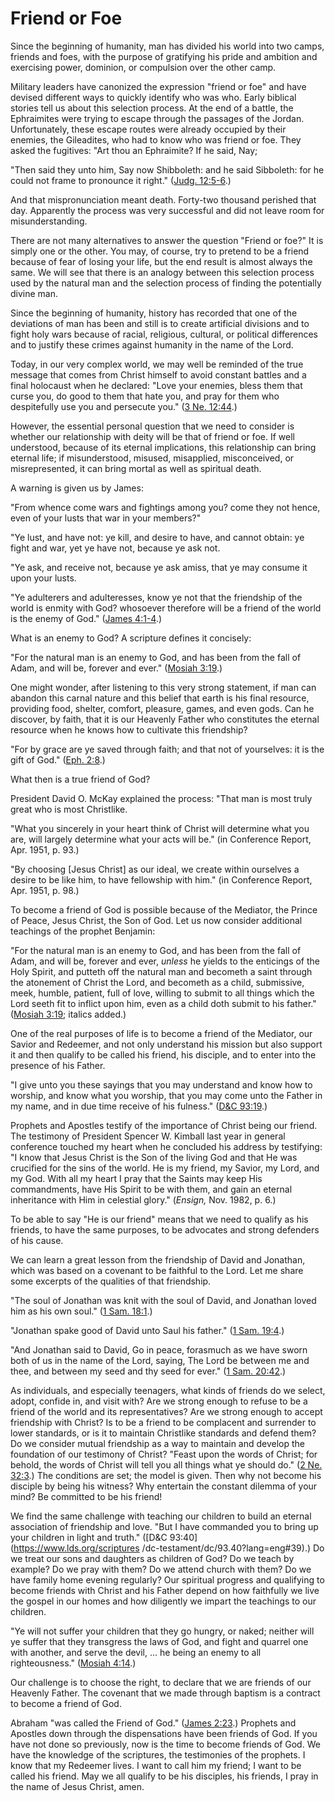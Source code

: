 # Friend or Foe

Since the beginning of humanity, man has divided his world into two camps,
friends and foes, with the purpose of gratifying his pride and ambition and
exercising power, dominion, or compulsion over the other camp.

Military leaders have canonized the expression "friend or foe" and have
devised different ways to quickly identify who was who. Early biblical stories
tell us about this selection process. At the end of a battle, the Ephraimites
were trying to escape through the passages of the Jordan. Unfortunately, these
escape routes were already occupied by their enemies, the Gileadites, who had
to know who was friend or foe. They asked the fugitives: "Art thou an
Ephraimite? If he said, Nay;

"Then said they unto him, Say now Shibboleth: and he said Sibboleth: for he
could not frame to pronounce it right." ([Judg.
12:5-6](https://www.lds.org/scriptures/ot/judg/12.5-6?lang=eng#4).)

And that mispronunciation meant death. Forty-two thousand perished that day.
Apparently the process was very successful and did not leave room for
misunderstanding.

There are not many alternatives to answer the question "Friend or foe?" It is
simply one or the other. You may, of course, try to pretend to be a friend
because of fear of losing your life, but the end result is almost always the
same. We will see that there is an analogy between this selection process used
by the natural man and the selection process of finding the potentially divine
man.

Since the beginning of humanity, history has recorded that one of the
deviations of man has been and still is to create artificial divisions and to
fight holy wars because of racial, religious, cultural, or political
differences and to justify these crimes against humanity in the name of the
Lord.

Today, in our very complex world, we may well be reminded of the true message
that comes from Christ himself to avoid constant battles and a final holocaust
when he declared: "Love your enemies, bless them that curse you, do good to
them that hate you, and pray for them who despitefully use you and persecute
you." ([3 Ne.
12:44](https://www.lds.org/scriptures/bofm/3-ne/12.44?lang=eng#43).)

However, the essential personal question that we need to consider is whether
our relationship with deity will be that of friend or foe. If well understood,
because of its eternal implications, this relationship can bring eternal life;
if misunderstood, misused, misapplied, misconceived, or misrepresented, it can
bring mortal as well as spiritual death.

A warning is given us by James:

"From whence come wars and fightings among you? come they not hence, even of
your lusts that war in your members?"

"Ye lust, and have not: ye kill, and desire to have, and cannot obtain: ye
fight and war, yet ye have not, because ye ask not.

"Ye ask, and receive not, because ye ask amiss, that ye may consume it upon
your lusts.

"Ye adulterers and adulteresses, know ye not that the friendship of the world
is enmity with God? whosoever therefore will be a friend of the world is the
enemy of God." ([James
4:1-4](https://www.lds.org/scriptures/nt/james/4.1-4?lang=eng#0).)

What is an enemy to God? A scripture defines it concisely:

"For the natural man is an enemy to God, and has been from the fall of Adam,
and will be, forever and ever." ([Mosiah
3:19](https://www.lds.org/scriptures/bofm/mosiah/3.19?lang=eng#18).)

One might wonder, after listening to this very strong statement, if man can
abandon this carnal nature and this belief that earth is his final resource,
providing food, shelter, comfort, pleasure, games, and even gods. Can he
discover, by faith, that it is our Heavenly Father who constitutes the eternal
resource when he knows how to cultivate this friendship?

"For by grace are ye saved through faith; and that not of yourselves: it is
the gift of God." ([Eph.
2:8](https://www.lds.org/scriptures/nt/eph/2.8?lang=eng#7).)

What then is a true friend of God?

President David O. McKay explained the process: "That man is most truly great
who is most Christlike.

"What you sincerely in your heart think of Christ will determine what you are,
will largely determine what your acts will be." (in Conference Report, Apr.
1951, p. 93.)

"By choosing [Jesus Christ] as our ideal, we create within ourselves a desire
to be like him, to have fellowship with him." (in Conference Report, Apr.
1951, p. 98.)

To become a friend of God is possible because of the Mediator, the Prince of
Peace, Jesus Christ, the Son of God. Let us now consider additional teachings
of the prophet Benjamin:

"For the natural man is an enemy to God, and has been from the fall of Adam,
and will be, forever and ever, _unless_ he yields to the enticings of the Holy
Spirit, and putteth off the natural man and becometh a saint through the
atonement of Christ the Lord, and becometh as a child, submissive, meek,
humble, patient, full of love, willing to submit to all things which the Lord
seeth fit to inflict upon him, even as a child doth submit to his father."
([Mosiah 3:19](https://www.lds.org/scriptures/bofm/mosiah/3.19?lang=eng#18);
italics added.)

One of the real purposes of life is to become a friend of the Mediator, our
Savior and Redeemer, and not only understand his mission but also support it
and then qualify to be called his friend, his disciple, and to enter into the
presence of his Father.

"I give unto you these sayings that you may understand and know how to
worship, and know what you worship, that you may come unto the Father in my
name, and in due time receive of his fulness." ([D&amp;C
93:19](https://www.lds.org/scriptures/dc-testament/dc/93.19?lang=eng#18).)

Prophets and Apostles testify of the importance of Christ being our friend.
The testimony of President Spencer W. Kimball last year in general conference
touched my heart when he concluded his address by testifying: "I know that
Jesus Christ is the Son of the living God and that He was crucified for the
sins of the world. He is my friend, my Savior, my Lord, and my God. With all
my heart I pray that the Saints may keep His commandments, have His Spirit to
be with them, and gain an eternal inheritance with Him in celestial glory."
(_Ensign,_ Nov. 1982, p. 6.)

To be able to say "He is our friend" means that we need to qualify as his
friends, to have the same purposes, to be advocates and strong defenders of
his cause.

We can learn a great lesson from the friendship of David and Jonathan, which
was based on a covenant to be faithful to the Lord. Let me share some excerpts
of the qualities of that friendship.

"The soul of Jonathan was knit with the soul of David, and Jonathan loved him
as his own soul." ([1 Sam.
18:1](https://www.lds.org/scriptures/ot/1-sam/18.1?lang=eng#0).)

"Jonathan spake good of David unto Saul his father." ([1 Sam.
19:4](https://www.lds.org/scriptures/ot/1-sam/19.4?lang=eng#3).)

"And Jonathan said to David, Go in peace, forasmuch as we have sworn both of
us in the name of the Lord, saying, The Lord be between me and thee, and
between my seed and thy seed for ever." ([1 Sam.
20:42](https://www.lds.org/scriptures/ot/1-sam/20.42?lang=eng#41).)

As individuals, and especially teenagers, what kinds of friends do we select,
adopt, confide in, and visit with? Are we strong enough to refuse to be a
friend of the world and its representatives? Are we strong enough to accept
friendship with Christ? Is to be a friend to be complacent and surrender to
lower standards, or is it to maintain Christlike standards and defend them? Do
we consider mutual friendship as a way to maintain and develop the foundation
of our testimony of Christ? "Feast upon the words of Christ; for behold, the
words of Christ will tell you all things what ye should do." ([2 Ne.
32:3](https://www.lds.org/scriptures/bofm/2-ne/32.3?lang=eng#2).) The
conditions are set; the model is given. Then why not become his disciple by
being his witness? Why entertain the constant dilemma of your mind? Be
committed to be his friend!

We find the same challenge with teaching our children to build an eternal
association of friendship and love. "But I have commanded you to bring up your
children in light and truth." ([D&amp;C 93:40](https://www.lds.org/scriptures
/dc-testament/dc/93.40?lang=eng#39).) Do we treat our sons and daughters as
children of God? Do we teach by example? Do we pray with them? Do we attend
church with them? Do we have family home evening regularly? Our spiritual
progress and qualifying to become friends with Christ and his Father depend on
how faithfully we live the gospel in our homes and how diligently we impart
the teachings to our children.

"Ye will not suffer your children that they go hungry, or naked; neither will
ye suffer that they transgress the laws of God, and fight and quarrel one with
another, and serve the devil, ... he being an enemy to all righteousness."
([Mosiah 4:14](https://www.lds.org/scriptures/bofm/mosiah/4.14?lang=eng#13).)

Our challenge is to choose the right, to declare that we are friends of our
Heavenly Father. The covenant that we made through baptism is a contract to
become a friend of God.

Abraham "was called the Friend of God." ([James
2:23](https://www.lds.org/scriptures/nt/james/2.23?lang=eng#22).) Prophets and
Apostles down through the dispensations have been friends of God. If you have
not done so previously, now is the time to become friends of God. We have the
knowledge of the scriptures, the testimonies of the prophets. I know that my
Redeemer lives. I want to call him my friend; I want to be called his friend.
May we all qualify to be his disciples, his friends, I pray in the name of
Jesus Christ, amen.


